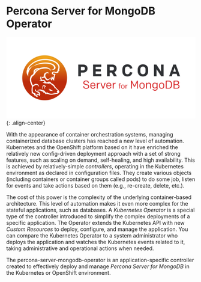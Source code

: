 Percona Server for MongoDB Operator
===================================

![PSMDB logo](./assets/images/psmdb-logo.png "Percona Server for MongoDB logo"){: .align-center}

With the appearance of container orchestration systems, managing containerized database clusters has reached a new level of automation.  Kubernetes and the OpenShift platform based on it have enriched the relatively new config-driven deployment approach with a set of strong features, such as scaling on demand, self-healing, and high availability. This is achieved by relatively-simple *controllers*, operating in the Kubernetes environment as declared in configuration files. They create various objects (including containers or container groups called pods) to do some job, listen for events and take actions based on them (e.g., re-create, delete, etc.).

The cost of this power is the complexity of the underlying container-based architecture.  This level of automation makes it even more complex for the stateful applications, such as databases. A *Kubernetes Operator* is a special type of the controller introduced to simplify the complex deployments of a specific application.  The Operator extends the Kubernetes API with new *Custom Resources* to deploy, configure, and manage the application. You can compare the Kubernetes Operator to a system administrator who deploys the application and watches the Kubernetes events related to it, taking administrative and operational actions when needed.

The percona-server-mongodb-operator is an application-specific controller created to effectively deploy and manage *Percona Server for MongoDB* in the Kubernetes or OpenShift environment.
